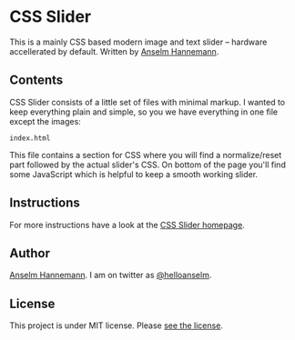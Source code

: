 CSS Slider
=====================

This is a mainly CSS based modern image and text slider – hardware accellerated by default. Written by [Anselm Hannemann](https://twitter.com/helloanselm).

Contents
--------

CSS Slider consists of a little set of files with minimal markup. I wanted to keep everything plain and simple, so you we have everything in one file except the images:

	index.html

This file contains a section for CSS where you will find a normalize/reset part followed by the actual slider's CSS. On bottom of the page you'll find some JavaScript which is helpful to keep a smooth working slider.

Instructions
-------

For more instructions have a look at the [CSS Slider homepage](http://anselmh.github.io/css-slider/#howtouse).


Author
-------

[Anselm Hannemann](http://helloanselm.com "Anselm's Portfolio").
I am on twitter as [@helloanselm](https://twitter.com/helloanselm).

License
-------

This project is under MIT license. Please [see the license](LICENSE.md).